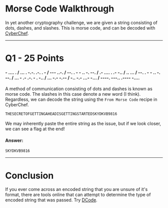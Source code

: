 # Morse Code Walkthrough
In yet another cryptography challenge, we are given a string consisting of dots, dashes, and slashes. This is morse code, and can be decoded with [CyberChef](https://cyberchef.org).

---
# Q1 - 25 Points
#### - .... . / ... . -.-. .-. . - / --- ..-. / --. . - - .. -. --. / .- .... . .- -.. / .. ... / --. . - - .. -. --. / ... - .- .-. - . -.. / ... -.- -.-- / -.. -.- ...- -... / ----. ---.. .---- -....

A method of communication consisting of dots and dashes is known as morse code. The slashes in this case denote a new word (I think). Regardless, we can decode the string using the `From Morse Code` recipe in CyberChef.

```bash
THESECRETOFGETTINGAHEADISGETTINGSTARTEDSKYDKVB9816
```

We may inherently paste the entire string as the issue, but if we look closer, we can see a flag at the end!
#### Answer:
`SKYDKVB9816`

---
# Conclusion

If you ever come across an encoded string that you are unsure of it's format, there are tools online that can attempt to determine the type of encoded string that was passed. Try [DCode](https://www.dcode.fr/cipher-identifier).